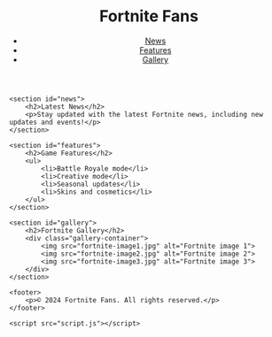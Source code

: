 <!DOCTYPE html>
<html lang="en">
<head>
    <meta charset="UTF-8">
    <meta name="viewport" content="width=device-width, initial-scale=1.0">
    <title>Fortnite Fans</title>
    <link rel="stylesheet" href="styles.css">
</head>
<body>
    <header>
        <h1>Fortnite Fans</h1>
        <nav>
            <ul>
                <li><a href="#news">News</a></li>
                <li><a href="#features">Features</a></li>
                <li><a href="#gallery">Gallery</a></li>
            </ul>
        </nav>
    </header>

    <section id="news">
        <h2>Latest News</h2>
        <p>Stay updated with the latest Fortnite news, including new updates and events!</p>
    </section>

    <section id="features">
        <h2>Game Features</h2>
        <ul>
            <li>Battle Royale mode</li>
            <li>Creative mode</li>
            <li>Seasonal updates</li>
            <li>Skins and cosmetics</li>
        </ul>
    </section>

    <section id="gallery">
        <h2>Fortnite Gallery</h2>
        <div class="gallery-container">
            <img src="fortnite-image1.jpg" alt="Fortnite image 1">
            <img src="fortnite-image2.jpg" alt="Fortnite image 2">
            <img src="fortnite-image3.jpg" alt="Fortnite image 3">
        </div>
    </section>

    <footer>
        <p>© 2024 Fortnite Fans. All rights reserved.</p>
    </footer>

    <script src="script.js"></script>
</body>
</html>
